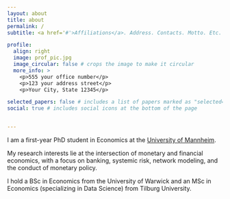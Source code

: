 ```yaml
---
layout: about
title: about
permalink: /
subtitle: <a href='#'>Affiliations</a>. Address. Contacts. Motto. Etc.

profile:
  align: right
  image: prof_pic.jpg
  image_circular: false # crops the image to make it circular
  more_info: >
    <p>555 your office number</p>
    <p>123 your address street</p>
    <p>Your City, State 12345</p>

selected_papers: false # includes a list of papers marked as "selected={true}"
social: true # includes social icons at the bottom of the page


---
```


I am a first-year PhD student in Economics at the [University of Mannheim](https://www.vwl.uni-mannheim.de/en/).

My research interests lie at the intersection of monetary and financial economics, with a focus on banking, systemic risk, network modeling, and the conduct of monetary policy.

I hold a BSc in Economics from the University of Warwick and an MSc in Economics (specializing in Data Science) from Tilburg University.

